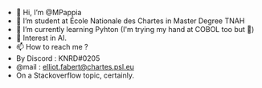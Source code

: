 - 👋 Hi, I’m @MPappia
- 📗 I’m student at École Nationale des Chartes in Master Degree TNAH
- 🌱 I’m currently learning Pyhton (I'm trying my hand at COBOL too but 🤫)
- 🤖 Interest in AI.
- 📫 How to reach me ?
-   By Discord : KNRD#0205
-   @mail : elliot.fabert@chartes.psl.eu
-   On a Stackoverflow topic, certainly. 
